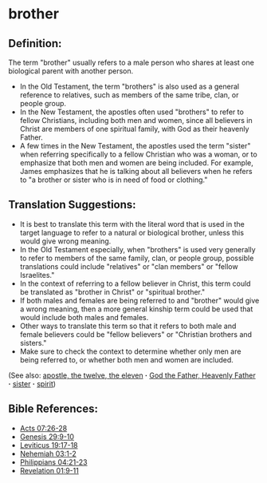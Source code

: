 # brother #

## Definition: ##

The term "brother" usually refers to a male person who shares at least one biological parent with another person.

* In the Old Testament, the term "brothers" is also used as a general reference to relatives, such as members of the same tribe, clan, or people group.
* In the New Testament, the apostles often used "brothers" to refer to fellow Christians, including both men and women, since all believers in Christ are members of one spiritual family, with God as their heavenly Father.
* A few times in the New Testament, the apostles used the term "sister" when referring specifically to a fellow Christian who was a woman, or to emphasize that both men and women are being included. For example, James emphasizes that he is talking about all believers when he refers to "a brother or sister who is in need of food or clothing."

## Translation Suggestions: ##

* It is best to translate this term with the literal word that is used in the target language to refer to a natural or biological brother, unless this would give wrong meaning.
* In the Old Testament especially, when "brothers" is used very generally to refer to members of the same family, clan, or people group, possible translations could include "relatives" or "clan members" or "fellow Israelites."
* In the context of referring to a fellow believer in Christ, this term could be translated as "brother in Christ" or "spiritual brother."
* If both males and females are being referred to and "brother" would give a wrong meaning, then a more general kinship term could be used that would include both males and females.
* Other ways to translate this term so that it refers to both male and female believers could be "fellow believers" or "Christian brothers and sisters."
* Make sure to check the context to determine whether only men are being referred to, or whether both men and women are included.

(See also: [apostle, the twelve, the eleven](../kt/apostle.md) **·** [God the Father, Heavenly Father](../kt/godthefather.md) **·** [sister](../other/sister.md) **·** [spirit](../kt/spirit.md))

## Bible References: ##

* [Acts 07:26-28](https://door43.org/en/bible/notes/act/07/26)
* [Genesis 29:9-10](https://door43.org/en/bible/notes/gen/29/09)
* [Leviticus 19:17-18](https://door43.org/en/bible/notes/lev/19/17)
* [Nehemiah 03:1-2](https://door43.org/en/bible/notes/neh/03/01)
* [Philippians 04:21-23](https://door43.org/en/bible/notes/php/04/21)
* [Revelation 01:9-11](https://door43.org/en/bible/notes/rev/01/09)

